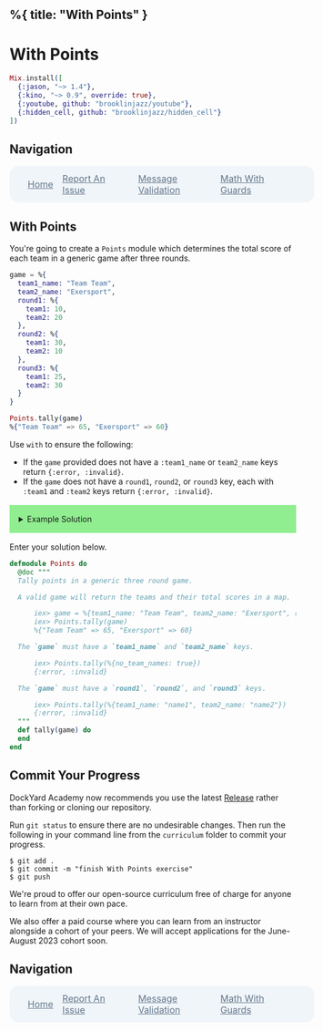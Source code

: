 %{
  title: "With Points"
}
---
# With Points

```elixir
Mix.install([
  {:jason, "~> 1.4"},
  {:kino, "~> 0.9", override: true},
  {:youtube, github: "brooklinjazz/youtube"},
  {:hidden_cell, github: "brooklinjazz/hidden_cell"}
])
```

## Navigation

<div style="display: flex; align-items: center; width: 100%; justify-content: space-between; font-size: 1rem; color: #61758a; background-color: #f0f5f9; height: 4rem; padding: 0 1rem; border-radius: 1rem;">
<div style="display: flex;">
<i class="ri-home-fill"></i>
<a style="display: flex; color: #61758a; margin-left: 1rem;" href="../start.livemd">Home</a>
</div>
<div style="display: flex;">
<i class="ri-bug-fill"></i>
<a style="display: flex; color: #61758a; margin-left: 1rem;" href="https://github.com/DockYard-Academy/curriculum/issues/new?assignees=&labels=&template=issue.md&title=With Points">Report An Issue</a>
</div>
<div style="display: flex;">
<i class="ri-arrow-left-fill"></i>
<a style="display: flex; color: #61758a; margin-left: 1rem;" href="../exercises/message_validation.livemd">Message Validation</a>
</div>
<div style="display: flex;">
<a style="display: flex; color: #61758a; margin-right: 1rem;" href="../exercises/math_with_guards.livemd">Math With Guards</a>
<i class="ri-arrow-right-fill"></i>
</div>
</div>

## With Points

You're going to create a `Points` module which determines the total score of each team in a generic game after three rounds.

<!-- livebook:{"force_markdown":true} -->

```elixir
game = %{
  team1_name: "Team Team",
  team2_name: "Exersport",
  round1: %{
    team1: 10,
    team2: 20
  },
  round2: %{
    team1: 30,
    team2: 10
  },
  round3: %{
    team1: 25,
    team2: 30
  }
}

Points.tally(game)
%{"Team Team" => 65, "Exersport" => 60}
```

Use `with` to ensure the following:

* If the `game` provided does not have a `:team1_name` or `team2_name` keys return `{:error, :invalid}`.
* If the `game` does not have a `round1`, `round2`, or `round3` key, each with `:team1` and `:team2` keys return `{:error, :invalid}`.

<details style="background-color: lightgreen; padding: 1rem; margin: 1rem 0;">
<summary>Example Solution</summary>

```elixir
defmodule Points do
  def tally(game) do
    with %{team1_name: team1, team2_name: team2} <- game,
         %{round1: %{team1: t1r1, team2: t2r1}} <- game,
         %{round2: %{team1: t1r2, team2: t2r2}} <- game,
         %{round3: %{team1: t1r3, team2: t2r3}} <- game do
      %{}
      |> Map.put(team1, t1r1 + t1r2 + t1r3)
      |> Map.put(team2, t2r1 + t2r2 + t2r3)
    else
      error -> 
        IO.inspect(error)
        {:error, :invalid}
    end
  end
end
```

</details>

Enter your solution below.

```elixir
defmodule Points do
  @doc """
  Tally points in a generic three round game.

  A valid game will return the teams and their total scores in a map.

      iex> game = %{team1_name: "Team Team", team2_name: "Exersport", round1: %{team1: 10, team2: 20}, round2: %{team1: 30, team2: 10}, round3: %{team1: 25, team2: 30}}
      iex> Points.tally(game)
      %{"Team Team" => 65, "Exersport" => 60}

  The `game` must have a `team1_name` and `team2_name` keys.

      iex> Points.tally(%{no_team_names: true})
      {:error, :invalid}

  The `game` must have a `round1`, `round2`, and `round3` keys.

      iex> Points.tally(%{team1_name: "name1", team2_name: "name2"})
      {:error, :invalid}
  """
  def tally(game) do
  end
end
```

## Commit Your Progress

DockYard Academy now recommends you use the latest [Release](https://github.com/DockYard-Academy/curriculum/releases) rather than forking or cloning our repository.

Run `git status` to ensure there are no undesirable changes.
Then run the following in your command line from the `curriculum` folder to commit your progress.

```
$ git add .
$ git commit -m "finish With Points exercise"
$ git push
```

We're proud to offer our open-source curriculum free of charge for anyone to learn from at their own pace.

We also offer a paid course where you can learn from an instructor alongside a cohort of your peers.
We will accept applications for the June-August 2023 cohort soon.

## Navigation

<div style="display: flex; align-items: center; width: 100%; justify-content: space-between; font-size: 1rem; color: #61758a; background-color: #f0f5f9; height: 4rem; padding: 0 1rem; border-radius: 1rem;">
<div style="display: flex;">
<i class="ri-home-fill"></i>
<a style="display: flex; color: #61758a; margin-left: 1rem;" href="../start.livemd">Home</a>
</div>
<div style="display: flex;">
<i class="ri-bug-fill"></i>
<a style="display: flex; color: #61758a; margin-left: 1rem;" href="https://github.com/DockYard-Academy/curriculum/issues/new?assignees=&labels=&template=issue.md&title=With Points">Report An Issue</a>
</div>
<div style="display: flex;">
<i class="ri-arrow-left-fill"></i>
<a style="display: flex; color: #61758a; margin-left: 1rem;" href="../exercises/message_validation.livemd">Message Validation</a>
</div>
<div style="display: flex;">
<a style="display: flex; color: #61758a; margin-right: 1rem;" href="../exercises/math_with_guards.livemd">Math With Guards</a>
<i class="ri-arrow-right-fill"></i>
</div>
</div>

